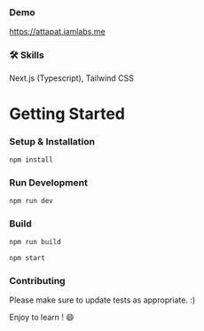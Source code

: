 
### Demo

https://attapat.iamlabs.me


### 🛠 Skills
Next.js (Typescript), Tailwind CSS

# Getting Started
### Setup & Installation
```bash
npm install
```

### Run Development

```bash
npm run dev
```

### Build
```bash
npm run build
```
```bash
npm start
```

### Contributing
Please make sure to update tests as appropriate. :)

Enjoy to learn ! 😄

